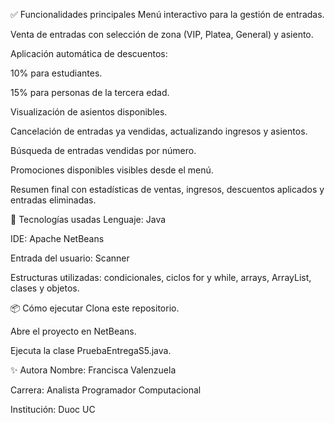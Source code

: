 ✅ Funcionalidades principales
Menú interactivo para la gestión de entradas.

Venta de entradas con selección de zona (VIP, Platea, General) y asiento.

Aplicación automática de descuentos:

10% para estudiantes.

15% para personas de la tercera edad.

Visualización de asientos disponibles.

Cancelación de entradas ya vendidas, actualizando ingresos y asientos.

Búsqueda de entradas vendidas por número.

Promociones disponibles visibles desde el menú.

Resumen final con estadísticas de ventas, ingresos, descuentos aplicados y entradas eliminadas.

🔧 Tecnologías usadas
Lenguaje: Java

IDE: Apache NetBeans

Entrada del usuario: Scanner

Estructuras utilizadas: condicionales, ciclos for y while, arrays, ArrayList, clases y objetos.

📦 Cómo ejecutar
Clona este repositorio.

Abre el proyecto en NetBeans.

Ejecuta la clase PruebaEntregaS5.java.

✨ Autora
Nombre: Francisca Valenzuela

Carrera: Analista Programador Computacional

Institución: Duoc UC

